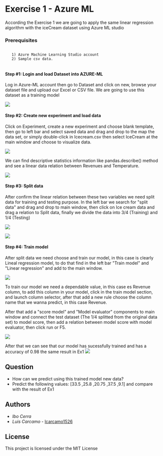 # Exercise 1 - Azure ML

According the Exercise 1 we are going to apply the same linear regression algorithm with the iceCream dataset using Azure ML studio


### Prerequisites

```

   1) Azure Machine Learning Studio account
   2) Sample csv data. 


```

#### Step #1: Login and load Dataset into AZURE-ML

Log in Azure-ML account then go to Dataset and click on new, browse your dataset file and upload our Excel or CSV file. We are going to use this dataset as a training model

![](https://raw.githubusercontent.com/lcarcamo1526/Machine-Learning-UPTC/master/Ex2/Gif/1.gif)

#### Step #2: Create new experiment and load data

Click on Experiment, create a new experiment and choose blank template, then go to left bar and select saved data and drag and drop to the map the data set, or simply double-click in Icecream.csv then select IceCream at the main window and choose to visualize data.


![](https://raw.githubusercontent.com/lcarcamo1526/Machine-Learning-UPTC/master/Ex2/Gif/2.gif)

We can find descriptive statistics information like pandas.describe() method and see a linear data relation between Revenues and Temperature.

![](https://i.ibb.co/cx0XsJz/Screenshot-2019-05-22-Experiments-Microsoft-Azure-Machine-Learning-Studio.png)

#### Step #3: Split data

After confirm the linear relation between these two variables we need split data for training and testing purpose.
In the left bar we search for "split data" and drag and drop to main window, then click on Ice cream data and drag a relation to Split data, finally we divide the data into 3/4 (Training) and 1/4 (Testing)

![](https://raw.githubusercontent.com/lcarcamo1526/Machine-Learning-UPTC/master/Ex2/Gif/3.gif)

![](https://i.ibb.co/4ZtMhDy/Screenshot-2019-05-22-Experiments-Microsoft-Azure-Machine-Learning-Studio-1.png)

#### Step #4: Train model

After split data we need choose and train our model, in this case is clearly Lineal regression model, to do that find in the left bar "Train model" and "Linear regression" and add to the main window.

![](https://raw.githubusercontent.com/lcarcamo1526/Machine-Learning-UPTC/master/Ex2/Gif/4.gif)

To train our model we need a dependable value, in this case es Revenue column, to add this column in your model, click in the train model section, and launch column selector, after that add a new rule choose the column name that we wanna predict, in this case Revenue.

After that add a "score model" and "Model evaluator" components to main window and connect the test dataset (The 1/4 splitted from the original data set) to model score, then add a relation between model score with model evaluator, then click run or F5. 

![](https://raw.githubusercontent.com/lcarcamo1526/Machine-Learning-UPTC/master/Ex2/Gif/5.gif)


After that we can see that our model has sucessfully trained and has a accuracy of 0.98 the same result in Ex1
![](https://i.ibb.co/0FzvGTL/Screenshot-2019-05-22-Experiments-Microsoft-Azure-Machine-Learning-Studio-2.png)


## Question
* How can we predict using this trained model new data?
* Predict the following values: [33.5 ,25.8 ,20.75 ,37.5 ,9.1] and compare with the result of Ex1



## Authors
 
 * *Ibo Cerra* 
 * *Luis Carcamo*  - [lcarcamo1526](https://github.com/lcarcamo1526)


## License

This project is licensed under the MIT License 

